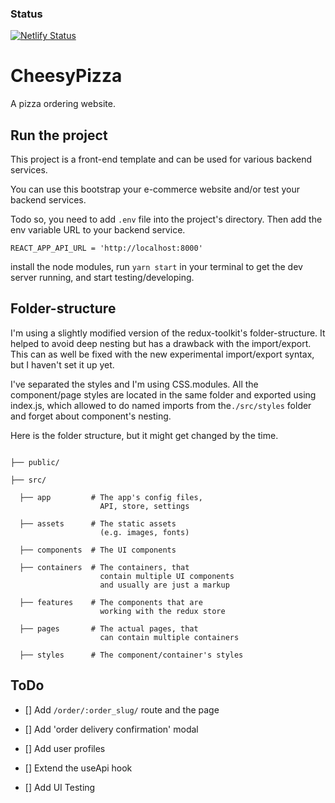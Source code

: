 ### Status

[![Netlify Status](https://api.netlify.com/api/v1/badges/c4078936-581b-40ef-90b4-4bb79191a139/deploy-status)](https://app.netlify.com/sites/cheeesypizza/deploys)

# CheesyPizza

A pizza ordering website.

## Run the project

This project is a front-end template and can be used for various backend services.

You can use this bootstrap your e-commerce website and/or test your backend services.

Todo so, you need to add `.env` file into the project's directory. Then add the env variable URL to your backend service.

```
REACT_APP_API_URL = 'http://localhost:8000'
```

install the node modules, run `yarn start` in your terminal to get the dev server running, and start testing/developing.

## Folder-structure

I'm using a slightly modified version of the redux-toolkit's folder-structure.
It helped to avoid deep nesting but has a drawback with the import/export. This can as well be fixed with the new experimental import/export syntax, but I haven't set it up yet.

I've separated the styles and I'm using CSS.modules. All the component/page styles are located in the same folder and exported using index.js, which allowed to do named imports from the`./src/styles` folder and forget about component's nesting.

Here is the folder structure, but it might get changed by the time.

```

├── public/

├── src/

  ├── app         # The app's config files,
                    API, store, settings

  ├── assets      # The static assets
                    (e.g. images, fonts)

  ├── components  # The UI components

  ├── containers  # The containers, that
                    contain multiple UI components
                    and usually are just a markup

  ├── features    # The components that are
                    working with the redux store

  ├── pages       # The actual pages, that
                    can contain multiple containers

  ├── styles      # The component/container's styles

```

## ToDo

- [] Add `/order/:order_slug/` route and the page

- [] Add 'order delivery confirmation' modal

- [] Add user profiles

- [] Extend the useApi hook

- [] Add UI Testing
